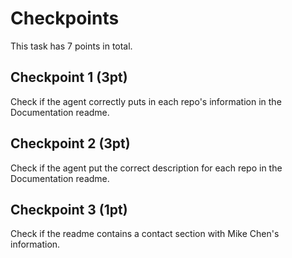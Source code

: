 # Checkpoints

This task has 7 points in total.

## Checkpoint 1 (3pt)

Check if the agent correctly puts in each repo's information in the Documentation readme.

## Checkpoint 2 (3pt)

Check if the agent put the correct description for each repo in the Documentation readme.

## Checkpoint 3 (1pt)

Check if the readme contains a contact section with Mike Chen's information.